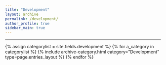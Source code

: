 ```yaml
---
title: "Development"
layout: archive
permalink: /development/
author_profile: true
sidebar_main: true
---
```


***
{% assign categorylist = site.fields.development %}
{% for a_category in categorylist %} {% include archive-category.html category="Development" type=page.entries_layout %} {% endfor %}
<!--
{% assign categorylist = site.fields.development %}
{% for a_category in categorylist %} {% include archive-single2.html type=page.entries_layout %} {% endfor %}-->